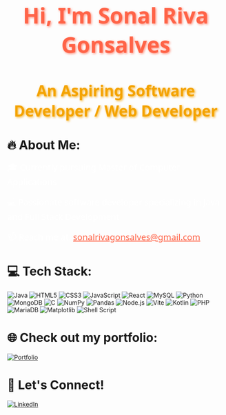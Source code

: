 <h1 align="center" style="color: #FF6347; font-family: 'Noto Sans', sans-serif; font-size: 50px; text-shadow: 2px 2px 5px rgba(255, 99, 71, 0.7);">Hi, I'm Sonal Riva Gonsalves</h1>
<h2 align="center" style="color: #F4A300; font-family: 'Noto Sans', sans-serif; font-size: 35px; text-shadow: 2px 2px 5px rgba(244, 163, 0, 0.8);">An Aspiring Software Developer / Web Developer</h2>

# 🔥 About Me:

<p style="font-family: 'Noto Sans', sans-serif; font-size: 20px; color: #FFFFFF;">🎓 Currently pursuing Master of Computer Applications</p>
<p style="font-family: 'Noto Sans', sans-serif; font-size: 20px; color: #FFFFFF;">💻 Passionate software developer specializing in Java and Full Stack Development</p>
<p style="font-family: 'Noto Sans', sans-serif; font-size: 20px; color: #FFFFFF;">📫 Reach me at: <a href="mailto:sonalrivagonsalves@gmail.com" style="color: #FF6347; text-decoration: underline;">sonalrivagonsalves@gmail.com</a></p>

# 💻 Tech Stack:
<p>
  <img src="https://img.shields.io/badge/Java-ED8B00?style=for-the-badge&logo=java&logoColor=white" alt="Java" />
  <img src="https://img.shields.io/badge/HTML5-E34F26?style=for-the-badge&logo=html5&logoColor=white" alt="HTML5" />
  <img src="https://img.shields.io/badge/CSS3-1572B6?style=for-the-badge&logo=css3&logoColor=white" alt="CSS3" />
  <img src="https://img.shields.io/badge/JavaScript-F7DF1E?style=for-the-badge&logo=javascript&logoColor=black" alt="JavaScript" />
  <img src="https://img.shields.io/badge/React-20232A?style=for-the-badge&logo=react&logoColor=61DAFB" alt="React" />
  <img src="https://img.shields.io/badge/MySQL-4479A1?style=for-the-badge&logo=mysql&logoColor=white" alt="MySQL" />
  <img src="https://img.shields.io/badge/Python-3776AB?style=for-the-badge&logo=python&logoColor=white" alt="Python" />
  <img src="https://img.shields.io/badge/MongoDB-4EA94B?style=for-the-badge&logo=mongodb&logoColor=white" alt="MongoDB" />
  <img src="https://img.shields.io/badge/C-00599C?style=for-the-badge&logo=c&logoColor=white" alt="C" />
  <img src="https://img.shields.io/badge/NumPy-013243?style=for-the-badge&logo=numpy&logoColor=white" alt="NumPy" />
  <img src="https://img.shields.io/badge/Pandas-150458?style=for-the-badge&logo=pandas&logoColor=white" alt="Pandas" />
  <img src="https://img.shields.io/badge/Node.js-339933?style=for-the-badge&logo=nodedotjs&logoColor=white" alt="Node.js" />
  <img src="https://img.shields.io/badge/Vite-646CFF?style=for-the-badge&logo=vite&logoColor=white" alt="Vite" />
  <img src="https://img.shields.io/badge/Kotlin-0095D5?style=for-the-badge&logo=kotlin&logoColor=white" alt="Kotlin" />
  <img src="https://img.shields.io/badge/PHP-777BB4?style=for-the-badge&logo=php&logoColor=white" alt="PHP" />
  <img src="https://img.shields.io/badge/MariaDB-003545?style=for-the-badge&logo=mariadb&logoColor=white" alt="MariaDB" />
  <img src="https://img.shields.io/badge/Matplotlib-3776AB?style=for-the-badge&logo=python&logoColor=white" alt="Matplotlib" />
  <img src="https://img.shields.io/badge/Shell_Script-5391FE?style=for-the-badge&logo=gnu-bash&logoColor=white" alt="Shell Script" />
</p>


# 🌐 Check out my portfolio:
<p>
  <a href="https://sonalgonsalves.me/">
    <img src="https://img.shields.io/badge/Portfolio-0A66C2?style=for-the-badge&logo=appveyor&logoColor=white" alt="Portfolio"/>
  </a>
</p>

# 🤝 Let's Connect!
<p>
  <a href="https://www.linkedin.com/in/sonalgonsalves/">
    <img src="https://img.shields.io/badge/LinkedIn-0A66C2?style=for-the-badge&logo=linkedin&logoColor=white" alt="LinkedIn" />
  </a>
</p>

